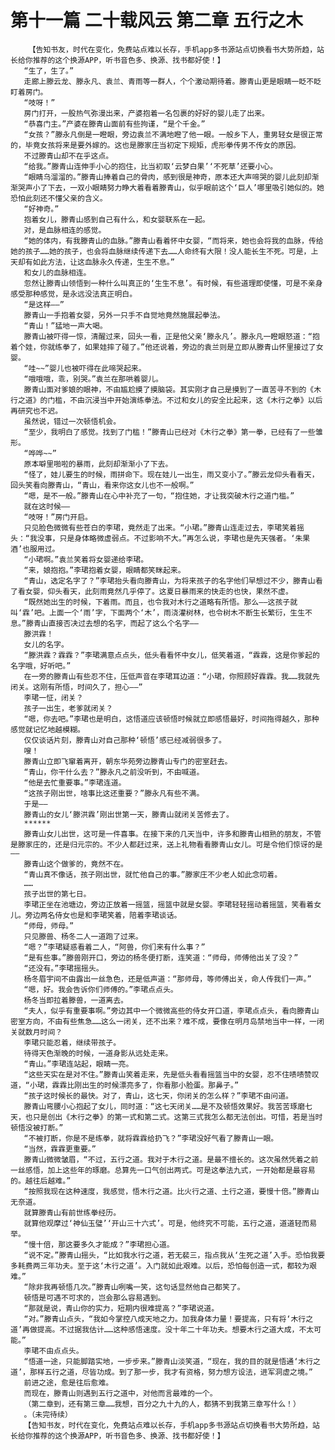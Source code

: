 # 第十一篇 二十载风云 第二章 五行之木
        【告知书友，时代在变化，免费站点难以长存，手机app多书源站点切换看书大势所趋，站长给你推荐的这个换源APP，听书音色多、换源、找书都好使！】
       “生了，生了。”
       走廊上滕云龙、滕永凡、袁兰、青雨等一群人，个个激动期待着。滕青山更是眼睛一眨不眨盯着房门。
       “吱呀！”
       房门打开，一股热气弥漫出来，产婆抱着一名包裹的好好的婴儿走了出来。
       “恭喜门主。”产婆在滕青山面前有些拘谨，“是个千金。”
       “女孩？”滕永凡倒是一瞪眼，旁边袁兰不满地瞪了他一眼。一般乡下人，重男轻女是很正常的，毕竟女孩将来是要外嫁的。这也是滕家庄当初定下规矩，虎形拳传男不传女的原因。
       不过滕青山却不在乎这点。
       “给我。”滕青山连伸手小心的抱住，比当初取‘云梦白果’‘不死草’还要小心。
       “眼睛乌溜溜的。”滕青山捧着自己的骨肉，感到很是神奇，原本还大声啼哭的婴儿此刻却渐渐哭声小了下去，一双小眼睛努力睁大着看着滕青山，似乎眼前这个‘巨人’哪里吸引她似的。她恐怕此刻还不懂父亲的含义。
       “好神奇。”
       抱着女儿，滕青山感到自己有什么，和女婴联系在一起。
       对，是血脉相连的感觉。
       “她的体内，有我滕青山的血脉。”滕青山看着怀中女婴，“而将来，她也会将我的血脉，传给她的孩子……她的孩子，也会将血脉继续传递下去……人命终有大限！没人能长生不死。可是，上天却有如此方法，让这血脉永久传递，生生不息。”
       和女儿的血脉相连。
       忽然让滕青山领悟到一种什么叫真正的‘生生不息’。有时候，有些道理即使懂，可是不亲身感受那种感觉，是永远没法真正明白。
       “是这样——”
       滕青山一手抱着女婴，另外一只手不自觉地竟然施展起拳法。
       “青山！”猛地一声大喝。
       滕青山被吓得一惊，清醒过来，回头一看，正是他父亲‘滕永凡’。滕永凡一瞪眼怒道：“抱着个娃，你就练拳了，如果娃摔了碰了。”他还说着，旁边的袁兰则是立即从滕青山怀里接过了女婴。
       “哇~~”婴儿也被吓得在此啼哭起来。
       “哦哦哦，乖，别哭。”袁兰在那哄着婴儿。
       滕青山面对爹娘的眼神，不由尴尬摸了摸脑袋。其实刚才自己是摸到了一直苦寻不到的《木行之道》的门槛，不由沉浸当中开始演练拳法。不过和女儿的安全比起来，这《木行之拳》以后再研究也不迟。
       虽然说，错过一次顿悟机会。
       “至少，我明白了感觉。找到了门槛！”滕青山已经对《木行之拳》第一拳，已经有了一些雏形。
       “哗哗~~”
       原本噼里啪啦的暴雨，此刻却渐渐小了下去。
       “怪了，娃儿要生的时候，雨拼命下。现在娃儿一出生，雨又变小了。”滕云龙仰头看看天，回头笑看向滕青山，“青山，看来你这女儿也不一般啊。”
       “嗯，是不一般。”滕青山在心中补充了一句，“抱住她，才让我突破木行之道门槛。”
       就在这时候——
       “吱呀！”房门开启。
       只见脸色微微有些苍白的李珺，竟然走了出来。“小珺。”滕青山连走过去，李珺笑着摇头：“我没事，只是身体略微虚弱点。不过影响不大。”再怎么说，李珺也是先天强者。‘朱果酒’也服用过。
       “小珺啊。”袁兰笑着将女婴递给李珺。
       “来，娘抱抱。”李珺抱着女婴，眼睛都笑眯起来。
       “青山，选定名字了？”李珺抬头看向滕青山，为将来孩子的名字他们早想过不少，滕青山看了看女婴，仰头看天，此刻雨竟然几乎停了。这夏日暴雨来的快走的也快，果然不虚。
       “既然她出生的时候，下着雨。而且，也令我对木行之道略有所悟。那么——这孩子就叫‘霖’吧。上面一个‘雨’字，下面两个‘木’，雨浇灌树林，也令树木不断生长繁衍，生生不息。”滕青山直接否决过去想的名字，而起了这么个名字——
       滕洪霖！
       女儿的名字。
       “滕洪霖？霖霖？”李珺满意点点头，低头看看怀中女儿，低笑着道，“霖霖，这是你爹起的名字哦，好听吧。”
       在一旁的滕青山有些忍不住，压低声音在李珺耳边道：“小珺，你照顾好霖霖。我……我就先闭关。这刚有所悟，时间久了，担心——”
       李珺一怔，闭关？
       孩子一出生，老爹就闭关？
       “嗯，你去吧。”李珺也是明白，这悟道应该顿悟时候就立即感悟最好，时间拖得越久，那种感觉就记忆地越模糊。
       仅仅谈话片刻，滕青山对自己那种‘顿悟’感已经减弱很多了。
       嗖！
       滕青山立即飞窜着离开，朝东华苑旁边滕青山专门的密室赶去。
       “青山，你干什么去？”滕永凡之前没听到，不由喊道。
       “他是去忙重要事。”李珺连道。
       “这孩子刚出世，啥事比这还重要？”滕永凡有些不满。
       于是——
       滕青山的女儿‘滕洪霖’刚出世第一天，滕青山就闭关苦修去了。
       ******
       滕青山女儿出世，这可是一件喜事。在接下来的几天当中，许多和滕青山相熟的朋友，不管是滕家庄的，还是归元宗的。不少人都赶过来，送上礼物看看滕青山女儿。可是令他们惊讶的是——
       滕青山这个做爹的，竟然不在。
       “青山真不像话，孩子刚出世，就忙他自己的事。”滕家庄不少老人如此念叨着。
       ……
       孩子出世的第七日。
       李珺正坐在池塘边，旁边正放着一摇篮，摇篮中就是女婴。李珺轻轻摇动着摇篮，笑看着女儿。旁边两名侍女也是和李珺笑着，陪着李珺谈话。
       “师母，师母。”
       只见滕兽、杨冬二人一道跑了过来。
       “嗯？”李珺疑惑看着二人，“阿兽，你们来有什么事？”
       “是有些事。”滕兽刚开口，旁边的杨冬便打断，连笑道：“师母，师傅他出关了没？”
       “还没有。”李珺摇摇头。
       杨冬眉宇间不由露出一丝急色，还是低声道：“那师母，等师傅出关，命人传我们一声。”
       “嗯，好。我会告诉你们师傅的。”李珺点点头。
       杨冬当即拉着滕兽，一道离去。
       “夫人，似乎有重要事啊。”旁边其中一个微微高些的侍女开口道，李珺点点头，看向滕青山密室方向，不由有些焦急……这么一闭关，还不出来？难不成，要像在明月岛禁地当中一样，一闭关就数月时间？
       李珺只能忍着，继续带孩子。
       待得天色渐晚的时候，一道身影从远处走来。
       “青山。”李珺连站起，眼睛一亮。
       “这些天实在是对不住。”滕青山笑着走来，先是低头看看摇篮当中的女婴，忍不住啧啧赞叹道，“小珺，霖霖比刚出生的时候漂亮多了，你看那小脸蛋。那鼻子。”
       “孩子这时候长的最快。对了，青山，这七天，你闭关的怎么样？”李珺不由问道。
       滕青山弯腰小心抱起了女儿，同时道：“这七天闭关……是不及顿悟效果好。我苦苦琢磨七天，也只是创出《木行之拳》的第一式和第二式。这第三式我怎么都无法创出。可惜，若是当时顿悟没被打断。”
       “不被打断，你是不是练拳，就将霖霖给扔飞？”李珺没好气看了滕青山一眼。
       “当然，霖霖更重要。”
       滕青山微微皱眉，“不过，五行之道。我对于木行之道。是最不擅长的。这次虽然凭着之前一丝感悟，加上这些年的琢磨。总算先一口气创出两式。可是这拳法九式，一开始都是最容易的。越往后越难。”
       “按照我现在这种速度，我感觉，悟木行之道。比火行之道、土行之道，要慢十倍。”滕青山无奈道。
       就算滕青山有前世练拳经历。
       就算他观摩过‘神仙玉璧’‘开山三十六式’。可是，他终究不可能，五行之道，道道轻而易举。
       “慢十倍，那这要多久才能成？”李珺担心道。
       “说不定。”滕青山摇头，“比如我水行之道，若无裴三，指点我从‘生死之道’入手。恐怕我要多耗费两三年功夫。至于这‘木行之道’。入门就如此艰难。以后，恐怕每创造一式，都较为艰难。”
       “除非我再顿悟几次。”滕青山咧嘴一笑，这句话显然他自己都笑了。
       顿悟是可遇不可求的，岂会那么容易遇到。
       “那就是说，青山你的实力，短期内很难提高？”李珺说道。
       “对。”滕青山点头，“我如今掌控八成天地之力。加我身体力量！要提高，只有将‘木行之道’再做提高。不过据我估计……这种感悟速度。没十年二十年功夫。想要木行之道大成，不太可能。”
       李珺不由点点头。
       “悟道一途，只能脚踏实地，一步步来。”滕青山淡笑道，“现在，我的目的就是悟通‘木行之道’，那样五行之道，尽皆功成。到了那一步，我才有资格，努力想方设法，进军洞虚之境。”
       前进之途，愈是往后愈难。
       而现在，滕青山则遇到五行之道中，对他而言最难的一个。
       （第二章到，还有第三章……我想，百分之九十九的人，都猜不到我第三章写什么！）
       。（未完待续）
       【告知书友，时代在变化，免费站点难以长存，手机app多书源站点切换看书大势所趋，站长给你推荐的这个换源APP，听书音色多、换源、找书都好使！】